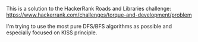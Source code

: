 This is a solution to the HackerRank Roads and Libraries challenge:
https://www.hackerrank.com/challenges/torque-and-development/problem

I'm trying to use the most pure DFS/BFS algorithms as possible and especially focused on KISS principle.
